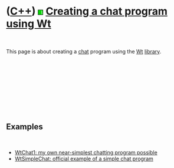 
 

 

 

 

 

([C++](Cpp.md)) ![Wt](PicWt.png) [Creating a chat program using Wt](CppWtChat.md)
===================================================================================

 

This page is about creating a [chat](CppChat.md) program using the
[Wt](CppWt.md) [library](CppLibrary.md).

 

 

 

 

 

Examples
--------

 

-   [WtChat1: my own near-simplest chatting program
    possible](CppWtChat1.md)
-   [WtSimpleChat: official example of a simple chat
    program](CppWtSimpleChat.md)

 

 

 

 

 

 

